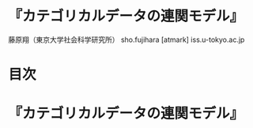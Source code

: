 # 『カテゴリカルデータの連関モデル』

藤原翔（東京大学社会科学研究所）
sho.fujihara [atmark] iss.u-tokyo.ac.jp

目次
=======
# 『カテゴリカルデータの連関モデル』
